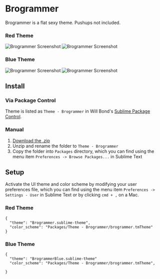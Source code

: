 # Brogrammer

Brogrammer is a flat sexy theme. Pushups not included.

### Red Theme

![Brogrammer Screenshot](http://i.imgur.com/7EPa8Wm.png)
![Brogrammer Screenshot](http://i.imgur.com/hXE6jYP.png)

### Blue Theme

![Brogrammer Screenshot](http://i.imgur.com/ePc4NYR.png)
![Brogrammer Screenshot](http://i.imgur.com/3Mo5DwD.png)

## Install

### Via Package Control

Theme is listed as `Theme - Brogrammer` in Will Bond's [Sublime Package Control](https://sublime.wbond.net).

### Manual

1. [Download the .zip](https://github.com/kenwheeler/brogrammer-theme/archive/master.zip)
2. Unzip and rename the folder to `Theme - Brogrammer`
3. Copy the folder into `Packages` directory, which you can find using the menu item `Preferences -> Browse Packages...` in Sublime Text

## Setup

Activate the UI theme and color scheme by modifying your user preferences file, which you can find using the menu item `Preferences -> Settings - User` in Sublime Text or by clicking `cmd + ,` on a Mac.

### Red Theme
```
{
  "theme": "Brogrammer.sublime-theme",
  "color_scheme": "Packages/Theme - Brogrammer/brogrammer.tmTheme"
}
```

### Blue Theme
```
{
  "theme": "BrogrammerBlue.sublime-theme"
  "color_scheme": "Packages/Theme - Brogrammer/brogrammer.tmTheme",

}
```
